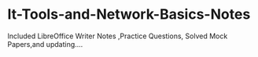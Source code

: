 # It-Tools-and-Network-Basics-Notes
Included LibreOffice Writer Notes ,Practice Questions, Solved Mock Papers,and updating....

